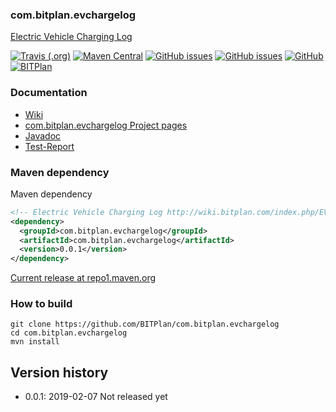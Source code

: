 ### com.bitplan.evchargelog
[Electric Vehicle Charging Log](http://wiki.bitplan.com/index.php/EVChargeLog)

[![Travis (.org)](https://img.shields.io/travis/BITPlan/com.bitplan.evchargelog.svg)](https://travis-ci.org/BITPlan/com.bitplan.evchargelog)
[![Maven Central](https://img.shields.io/maven-central/v/com.bitplan.evchargelog/com.bitplan.evchargelog.svg)](https://search.maven.org/artifact/com.bitplan.evchargelog/com.bitplan.evchargelog/0.0.1/jar)
[![GitHub issues](https://img.shields.io/github/issues/BITPlan/com.bitplan.evchargelog.svg)](https://github.com/BITPlan/com.bitplan.evchargelog/issues)
[![GitHub issues](https://img.shields.io/github/issues-closed/BITPlan/com.bitplan.evchargelog.svg)](https://github.com/BITPlan/com.bitplan.evchargelog/issues/?q=is%3Aissue+is%3Aclosed)
[![GitHub](https://img.shields.io/github/license/BITPlan/com.bitplan.evchargelog.svg)](https://www.apache.org/licenses/LICENSE-2.0)
[![BITPlan](http://wiki.bitplan.com/images/wiki/thumb/3/38/BITPlanLogoFontLessTransparent.png/198px-BITPlanLogoFontLessTransparent.png)](http://www.bitplan.com)

### Documentation
* [Wiki](http://wiki.bitplan.com/index.php/EVChargeLog)
* [com.bitplan.evchargelog Project pages](https://BITPlan.github.io/com.bitplan.evchargelog)
* [Javadoc](https://BITPlan.github.io/com.bitplan.evchargelog/apidocs/index.html)
* [Test-Report](https://BITPlan.github.io/com.bitplan.evchargelog/surefire-report.html)
### Maven dependency

Maven dependency
```xml
<!-- Electric Vehicle Charging Log http://wiki.bitplan.com/index.php/EVChargeLog -->
<dependency>
  <groupId>com.bitplan.evchargelog</groupId>
  <artifactId>com.bitplan.evchargelog</artifactId>
  <version>0.0.1</version>
</dependency>
```

[Current release at repo1.maven.org](http://repo1.maven.org/maven2/com/bitplan/evchargelog/com.bitplan.evchargelog/0.0.1/)

### How to build
```
git clone https://github.com/BITPlan/com.bitplan.evchargelog
cd com.bitplan.evchargelog
mvn install
```
## Version history
* 0.0.1: 2019-02-07 Not released yet
